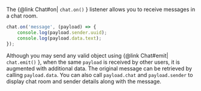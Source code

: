 The {@link Chat#on| ```chat.on()``` } listener allows you to receive messages in a chat room.

```js
chat.on('message', (payload) => {
    console.log(payload.sender.uuid);
    console.log(payload.data.text);
});
```

Although you may send any valid object using {@link Chat#emit| ```chat.emit()``` }, when the same ```payload``` is received by other users, it is augmented with additional data. The original message can be retrieved by calling ```payload.data```. You can also call ```payload.chat```  and ```payload.sender``` to display chat room and sender details along with the message.
